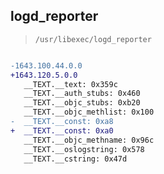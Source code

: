 ## logd_reporter

> `/usr/libexec/logd_reporter`

```diff

-1643.100.44.0.0
+1643.120.5.0.0
   __TEXT.__text: 0x359c
   __TEXT.__auth_stubs: 0x460
   __TEXT.__objc_stubs: 0xb20
   __TEXT.__objc_methlist: 0x100
-  __TEXT.__const: 0xa8
+  __TEXT.__const: 0xa0
   __TEXT.__objc_methname: 0x96c
   __TEXT.__oslogstring: 0x578
   __TEXT.__cstring: 0x47d

```
